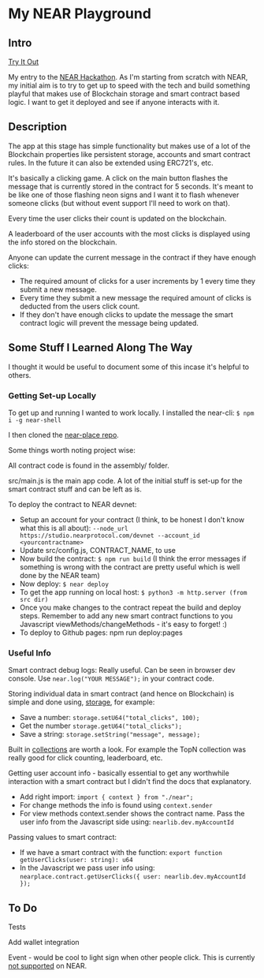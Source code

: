 # My NEAR Playground

## Intro

[Try It Out](https://johngrantuk.github.io/near-playground/)

My entry to the [NEAR Hackathon](https://nearprotocol.com/hackathon/). As I'm starting from scratch with NEAR, my initial aim is to try to get up to speed with the tech and build something playful that makes use of Blockchain storage and smart contract based logic. I want to get it deployed and see if anyone interacts with it.

## Description

The app at this stage has simple functionality but makes use of a lot of the Blockchain properties like persistent storage, accounts and smart contract rules. In the future it can also be extended using ERC721's, etc.

It's basically a clicking game. A click on the main button flashes the message that is currently stored in the contract for 5 seconds. It's meant to be like one of those flashing neon signs and I want it to flash whenever someone clicks (but without event support I'll need to work on that).

Every time the user clicks their count is updated on the blockchain.

A leaderboard of the user accounts with the most clicks is displayed using the info stored on the blockchain.

Anyone can update the current message in the contract if they have enough clicks:
* The required amount of clicks for a user increments by 1 every time they submit a new message.
* Every time they submit a new message the required amount of clicks is deducted from the users click count.
* If they don't have enough clicks to update the message the smart contract logic will prevent the message being updated.

## Some Stuff I Learned Along The Way

I thought it would be useful to document some of this incase it's helpful to others.

### Getting Set-up Locally

To get up and running I wanted to work locally. I installed the near-cli: ```$ npm i -g near-shell```

I then cloned the [near-place repo](https://github.com/nearprotocol/near-place).

Some things worth noting project wise:

All contract code is found in the assembly/ folder.

src/main.js is the main app code. A lot of the initial stuff is set-up for the smart contract stuff and can be left as is.

To deploy the contract to NEAR devnet:
* Setup an account for your contract (I think, to be honest I don't know what this is all about): ```--node_url https://studio.nearprotocol.com/devnet --account_id <yourcontractname>```
* Update src/config.js, CONTRACT_NAME, to use <yourcontractname>
* Now build the contract: ```$ npm run build``` (I think the error messages if something is wrong with the contract are pretty useful which is well done by the NEAR team)
* Now deploy: ```$ near deploy```
* To get the app running on local host: ```$ python3 -m http.server (from src dir) ```
* Once you make changes to the contract repeat the build and deploy steps. Remember to add any new smart contract functions to you Javascript viewMethods/changeMethods - it's easy to forget! :)
* To deploy to Github pages: npm run deploy:pages

### Useful Info

Smart contract debug logs: Really useful. Can be seen in browser dev console. Use ```near.log("YOUR MESSAGE");``` in your contract code.

Storing individual data in smart contract (and hence on Blockchain) is simple and done using, [storage](https://docs.nearprotocol.com/client-api/ts/classes/storage), for example:
* Save a number: ```storage.setU64("total_clicks", 100);```
* Get the number ```storage.getU64("total_clicks");```
* Save a string: ```storage.setString("message", message);```

Built in [collections](https://docs.nearprotocol.com/client-api/ts/classes/collections) are worth a look. For example the TopN collection was really good for click counting, leaderboard, etc.

Getting user account info - basically essential to get any worthwhile interaction with a smart contract but I didn't find the docs that explanatory.
* Add right import: ```import { context } from "./near";```  
* For change methods the info is found using ```context.sender```
* For view methods context.sender shows the contract name. Pass the user info from the Javascript side using: ```nearlib.dev.myAccountId ```

Passing values to smart contract:
* If we have a smart contract with the function: ```export function getUserClicks(user: string): u64```
* In the Javascript we pass user info using: ```nearplace.contract.getUserClicks({ user: nearlib.dev.myAccountId }); ```

## To Do

Tests

Add wallet integration

Event - would be cool to light sign when other people click. This is currently [not supported](https://docs.nearprotocol.com/the_basics/reference-do-things#events) on NEAR.
